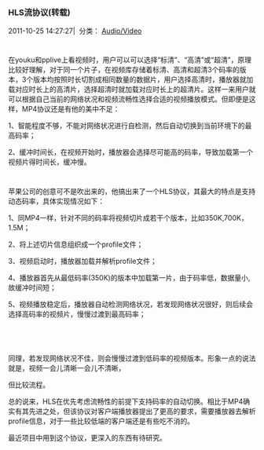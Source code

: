 ### HLS流协议(转载)  





2011-10-25 14:27:27|  分类： [Audio/Video](http://blog.163.com/chenbing11@126/blog/#m=0&t=1&c=fks_084070084082084075084083094095086087085065081086095069)



#



在youku和pplive上看视频时，用户可以可以选择“标清”、“高清”或“超清”，原理比较好理解，对于同一个片子，在视频库存储着标清、高清和超清3个码率的版本，3个版本均按照时长切割成相同数量的数据片，用户选择高清时，播放器就加载对应时长上的高清片，选择超清时就加载对应时长上的超清片。这样一来用户就可以根据自己当前的网络状况和视频流畅性选择合适的视频播放模式。但即便是这样，MP4协议还是有他的美中不足：



1、智能程度不够，不能对网络状况进行自检测，然后自动切换到当前环境下的最高码率；

2、缓冲时间长，在视频开始时，播放器会选择尽可能高的码率，导致加载第一个视频片得时间长，缓冲慢。



#  

苹果公司的创意可不是吹出来的，他搞出来了一个HLS协议，其最大的特点是支持动态码率，具体实现情况如下：

1、同MP4一样，针对不同的码率将视频切片成若干个版本，比如350K,700K，1.5M；

2、将上述切片信息组织成一个profile文件；

3、视频启动时，播放器加载并解析profile文件；

4、播放器首先从最低码率(350K)的版本中加载第一片，由于码率低，数据量小,故缓冲时间短；

5、视频播放稳定后，播放器自动检测网络状况，若发现网络状况很好，则后续会选择高码率的视频片，慢慢过渡到最高码率；

     

#  

同理，若发现网络状况不佳，则会慢慢过渡到低码率的视频版本。形象一点的说法就是，视频一会儿清晰一会儿不清晰，

但比较流程。

总的说来，HLS在优先考虑流畅性的前提下支持码率的自动切换。相比于MP4确实有其先进之处，但该协议对客户端播放器提出了更高的要求，需要播放器去解析profile信息，对于一些比较低端的客户端还是有些吃不消的。

最近项目中用到这个协议，更深入的东西有待研究。

